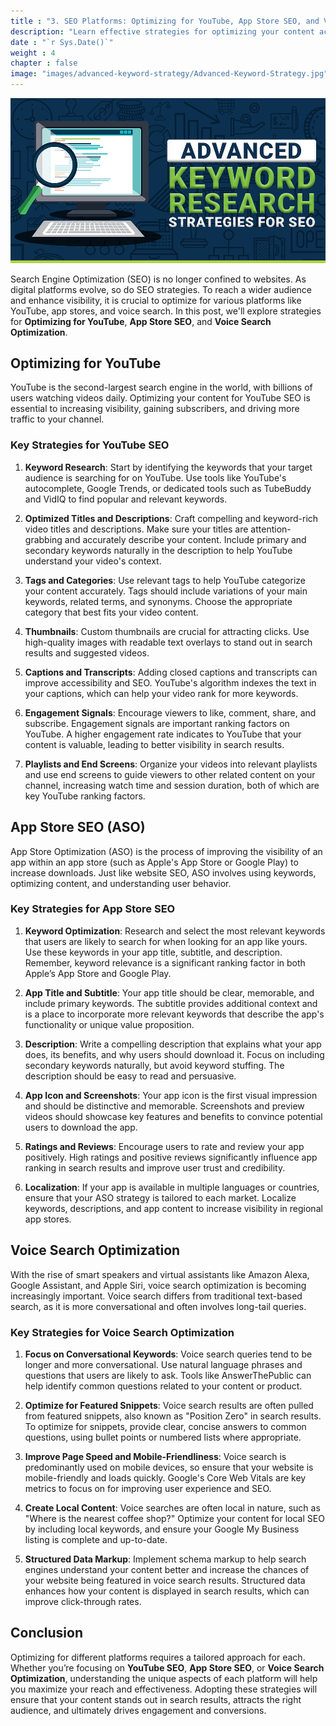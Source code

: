 ```yaml
---
title : "3. SEO Platforms: Optimizing for YouTube, App Store SEO, and Voice Search Optimization"
description: "Learn effective strategies for optimizing your content across platforms, including YouTube, app store SEO, and voice search optimization, to boost visibility and engagement."
date : "`r Sys.Date()`"
weight : 4
chapter : false
image: "images/advanced-keyword-strategy/Advanced-Keyword-Strategy.jpg"
---
```

![SEO Platforms: Optimizing for YouTube, App Store SEO, and Voice Search Optimization](/images/advanced-keyword-strategy/Advanced-Keyword-Strategy.jpg)

Search Engine Optimization (SEO) is no longer confined to websites. As digital platforms evolve, so do SEO strategies. To reach a wider audience and enhance visibility, it is crucial to optimize for various platforms like YouTube, app stores, and voice search. In this post, we'll explore strategies for **Optimizing for YouTube**, **App Store SEO**, and **Voice Search Optimization**.

## Optimizing for YouTube

YouTube is the second-largest search engine in the world, with billions of users watching videos daily. Optimizing your content for YouTube SEO is essential to increasing visibility, gaining subscribers, and driving more traffic to your channel.

### Key Strategies for YouTube SEO

1. **Keyword Research**: Start by identifying the keywords that your target audience is searching for on YouTube. Use tools like YouTube's autocomplete, Google Trends, or dedicated tools such as TubeBuddy and VidIQ to find popular and relevant keywords.

2. **Optimized Titles and Descriptions**: Craft compelling and keyword-rich video titles and descriptions. Make sure your titles are attention-grabbing and accurately describe your content. Include primary and secondary keywords naturally in the description to help YouTube understand your video's context.

3. **Tags and Categories**: Use relevant tags to help YouTube categorize your content accurately. Tags should include variations of your main keywords, related terms, and synonyms. Choose the appropriate category that best fits your video content.

4. **Thumbnails**: Custom thumbnails are crucial for attracting clicks. Use high-quality images with readable text overlays to stand out in search results and suggested videos.

5. **Captions and Transcripts**: Adding closed captions and transcripts can improve accessibility and SEO. YouTube's algorithm indexes the text in your captions, which can help your video rank for more keywords.

6. **Engagement Signals**: Encourage viewers to like, comment, share, and subscribe. Engagement signals are important ranking factors on YouTube. A higher engagement rate indicates to YouTube that your content is valuable, leading to better visibility in search results.

7. **Playlists and End Screens**: Organize your videos into relevant playlists and use end screens to guide viewers to other related content on your channel, increasing watch time and session duration, both of which are key YouTube ranking factors.

## App Store SEO (ASO)

App Store Optimization (ASO) is the process of improving the visibility of an app within an app store (such as Apple's App Store or Google Play) to increase downloads. Just like website SEO, ASO involves using keywords, optimizing content, and understanding user behavior.

### Key Strategies for App Store SEO

1. **Keyword Optimization**: Research and select the most relevant keywords that users are likely to search for when looking for an app like yours. Use these keywords in your app title, subtitle, and description. Remember, keyword relevance is a significant ranking factor in both Apple’s App Store and Google Play.

2. **App Title and Subtitle**: Your app title should be clear, memorable, and include primary keywords. The subtitle provides additional context and is a place to incorporate more relevant keywords that describe the app's functionality or unique value proposition.

3. **Description**: Write a compelling description that explains what your app does, its benefits, and why users should download it. Focus on including secondary keywords naturally, but avoid keyword stuffing. The description should be easy to read and persuasive.

4. **App Icon and Screenshots**: Your app icon is the first visual impression and should be distinctive and memorable. Screenshots and preview videos should showcase key features and benefits to convince potential users to download the app.

5. **Ratings and Reviews**: Encourage users to rate and review your app positively. High ratings and positive reviews significantly influence app ranking in search results and improve user trust and credibility.

6. **Localization**: If your app is available in multiple languages or countries, ensure that your ASO strategy is tailored to each market. Localize keywords, descriptions, and app content to increase visibility in regional app stores.

## Voice Search Optimization

With the rise of smart speakers and virtual assistants like Amazon Alexa, Google Assistant, and Apple Siri, voice search optimization is becoming increasingly important. Voice search differs from traditional text-based search, as it is more conversational and often involves long-tail queries.

### Key Strategies for Voice Search Optimization

1. **Focus on Conversational Keywords**: Voice search queries tend to be longer and more conversational. Use natural language phrases and questions that users are likely to ask. Tools like AnswerThePublic can help identify common questions related to your content or product.

2. **Optimize for Featured Snippets**: Voice search results are often pulled from featured snippets, also known as "Position Zero" in search results. To optimize for snippets, provide clear, concise answers to common questions, using bullet points or numbered lists where appropriate.

3. **Improve Page Speed and Mobile-Friendliness**: Voice search is predominantly used on mobile devices, so ensure that your website is mobile-friendly and loads quickly. Google's Core Web Vitals are key metrics to focus on for improving user experience and SEO.

4. **Create Local Content**: Voice searches are often local in nature, such as "Where is the nearest coffee shop?" Optimize your content for local SEO by including local keywords, and ensure your Google My Business listing is complete and up-to-date.

5. **Structured Data Markup**: Implement schema markup to help search engines understand your content better and increase the chances of your website being featured in voice search results. Structured data enhances how your content is displayed in search results, which can improve click-through rates.

## Conclusion

Optimizing for different platforms requires a tailored approach for each. Whether you’re focusing on **YouTube SEO**, **App Store SEO**, or **Voice Search Optimization**, understanding the unique aspects of each platform will help you maximize your reach and effectiveness. Adopting these strategies will ensure that your content stands out in search results, attracts the right audience, and ultimately drives engagement and conversions.
